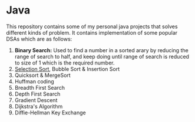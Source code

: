 # Java
This repository contains some of my personal java projects that solves different kinds of problem. It contains implementation of some popular DSAs which are as follows:
1. **Binary Search:** Used to find a number in a sorted arary by reducing the range of search to half, and keep doing until range of search is reduced to size of 1 which is the required number.
2. <a href="./SelectionSort.java">Selection Sort</a>, Bubble Sort & Insertion Sort
3. Quicksort & MergeSort
4. Huffman coding
5. Breadth First Search
6. Depth First Search
7. Gradient Descent
8. Dijkstra's Algorithm
11. Diffie-Hellman Key Exchange
